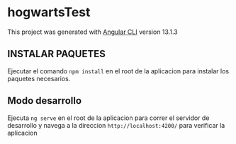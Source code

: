 # hogwartsTest
This project was generated with [Angular CLI](https://github.com/angular/angular-cli) version 13.1.3

## INSTALAR PAQUETES

Ejecutar el comando `npm install` en el root de la aplicacion para instalar los paquetes necesarios.


## Modo desarrollo

Ejecuta `ng serve` en el root de la aplicacion para correr el servidor de desarrollo y navega a la direccion `http://localhost:4200/` para verificar la aplicacion
